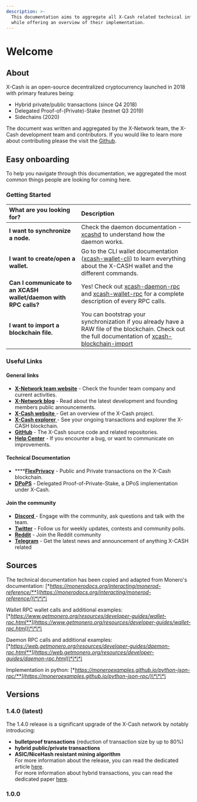 ```yaml
---
description: >-
  This documentation aims to aggregate all X-Cash related technical information
  while offering an overview of their implementation.
---
```


# Welcome

## About

X-Cash is an open-source decentralized cryptocurrency launched in 2018 with primary features being:  
- Hybrid private/public transactions \(since Q4 2018\)  
- Delegated Proof-of-\(Private\)-Stake \(testnet Q3 2019\)  
- Sidechains \(2020\)

The document was written and aggregated by the X-Network team, the X-Cash development team and contributors. If you would like to learn more about contributing please the visit the [Github](https://github.com/X-CASH-official/).

## Easy onboarding

To help you navigate through this documentation, we aggregated the most common things people are looking for coming here.

### Getting Started

| What are you looking for? | Description |
| :--- | :--- |
| **I want to synchronize a node.** | Check the daemon documentation - [xcashd]() to understand how the daemon works.  |
| **I want to create/open a wallet.** | Go to the CLI wallet documentation \([xcash-wallet-cli](documentation/xcash-wallet-cli.md)\) to learn everything about the X-CASH wallet and the different commands. |
| **Can I communicate to an XCASH wallet/daemon with RPC calls?** | Yes! Check out [xcash-daemon-rpc](documentation/json-rpc-methods/) and [xcash-wallet-rpc]() for a complete description of every RPC calls. |
| **I want to import a blockchain file.** | You can bootstrap your synchronization if you already have a RAW file of the blockchain. Check out the full documentation of [xcash-blockchain-import](documentation/xcash-blockchain-import.md) |

### 

### Useful Links

#### General links

* [**X-Network team website**](https://x-network.io) - Check the founder team company and current activities.
* [**X-Network blog**](https://medium.com/x-cash) - Read about the latest development and founding members public announcements.
* [**X-Cash website** ](https://x-network.io/xcash)- Get an overview of the X-Cash project.
* [**X-Cash explorer** ](https://explorer.x-cash.org/Explorer)- See your ongoing transactions and explorer the X-CASH blockchain.
* [**GitHub**](https://github.com/X-CASH-official) - The X-Cash source code and related repositories. 
* [**Help Center**](https://xcashteam.atlassian.net/servicedesk) - If you encounter a bug, or want to communicate on improvements.

#### Technical Documentation

* \*\*\*\*[**FlexPrivacy**](https://x-network.io/whitepaper/XCASH_Yellowpaper_Hybrid-tx.pdf) - Public and Private transactions on the X-Cash blockchain.
* [**DPoPS**](https://x-network.io/whitepaper/XCASH_Yellowpaper_DPoPS.pdf) - Delegated Proof-of-Private-Stake, a DPoS implementation under X-Cash.

#### Join the community

* [**Discord** ](https://discord.gg/4CAahnd)- Engage with the community, ask questions and talk with the team.
* [**Twitter**](https://twitter.com/home) - Follow us for weekly updates, contests and community polls.
* [**Reddit**](https://www.reddit.com/r/xcash) - Join the Reddit community
* [**Telegram**](https://t.me/xcashglobal) - Get the latest news and announcement of anything X-CASH related

## Sources

The technical documentation has been copied and adapted from Monero's documentation: [**https://monerodocs.org/interacting/monerod-reference/**](https://monerodocs.org/interacting/monerod-reference/)\*\*\*\*

Wallet RPC wallet calls and additional examples: [**https://www.getmonero.org/resources/developer-guides/wallet-rpc.html**](https://www.getmonero.org/resources/developer-guides/wallet-rpc.html)\*\*\*\*

Daemon RPC calls and additional examples: [**https://web.getmonero.org/resources/developer-guides/daemon-rpc.html**](https://web.getmonero.org/resources/developer-guides/daemon-rpc.html)\*\*\*\*

Implementation in python: [**https://moneroexamples.github.io/python-json-rpc/**](https://moneroexamples.github.io/python-json-rpc/)\*\*\*\*

## Versions

### 1.4.0 \(latest\)

The 1.4.0 release is a significant upgrade of the X-Cash network by notably introducing:  
- **bulletproof transactions** \(reduction of transaction size by up to 80%\)  
- **hybrid public/private transactions**  
- **ASIC/NiceHash resistant mining algorithm**  
For more information about the release, you can read the dedicated article [here](https://medium.com/x-cash/x-cash-major-update-1-4-0-flexprivacy-cnv2-bulletproof-and-fixed-ring-size-106a20ce0b06).  
For more information about hybrid transactions, you can read the dedicated paper [here](https://x-network.io/whitepaper/XCASH_Yellowpaper_Hybrid-tx.pdf).

### 1.0.0



## 

